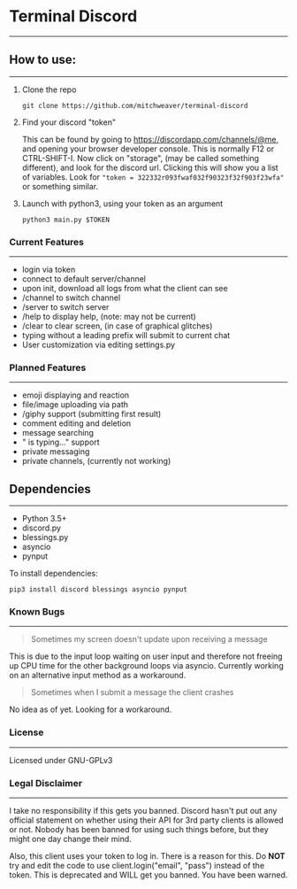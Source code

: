 # Terminal Discord
--------------------


## How to use:
-------------------------

1. Clone the repo
    
    `git clone https://github.com/mitchweaver/terminal-discord`
    
2. Find your discord "token"
   
    This can be found by going to https://discordapp.com/channels/@me,
    and opening your browser developer console. This is normally F12 or
    CTRL-SHIFT-I. Now click on "storage", (may be called something different),
    and look for the discord url. Clicking this will show you a list of
    variables. Look for `"token = 322332r093fwaf032f90323f32f903f23wfa"` or
    something similar.
    
3. Launch with python3, using your token as an argument

    `python3 main.py $TOKEN`


### Current Features
--------------------------

* login via token
* connect to default server/channel
* upon init, download all logs from what the client can see
* /channel to switch channel
* /server to switch server
* /help to display help, (note: may not be current)
* /clear to clear screen, (in case of graphical glitches)
* typing without a leading prefix will submit to current chat
* User customization via editing settings.py

### Planned Features
---------------------------

* emoji displaying and reaction
* file/image uploading via path
* /giphy support (submitting first result)
* comment editing and deletion
* message searching
* "<USER> is typing..." support
* private messaging
* private channels, (currently not working)

## Dependencies
------------------------

* Python 3.5+
* discord.py
* blessings.py
* asyncio
* pynput

To install dependencies:

    pip3 install discord blessings asyncio pynput


### Known Bugs
--------------------------

> Sometimes my screen doesn't update upon receiving a message

This is due to the input loop waiting on user input and therefore not
freeing up CPU time for the other background loops via asyncio. 
Currently working on an alternative input method as a workaround.

> Sometimes when I submit a message the client crashes

No idea as of yet. Looking for a workaround.

### License
-------------------------------

Licensed under GNU-GPLv3


### Legal Disclaimer
--------------------------------

I take no responsibility if this gets you banned. Discord hasn't put out
any official statement on whether using their API for 3rd party clients
is allowed or not. Nobody has been banned for using such things before,
but they might one day change their mind.

Also, this client uses your token to log in. There is a reason for this.
Do **NOT** try and edit the code to use client.login("email", "pass") instead
of the token. This is deprecated and WILL get you banned. You have been warned.

